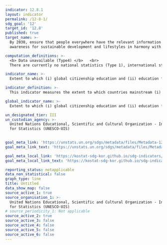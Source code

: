 ```yaml
---
indicator: 12.8.1
layout: indicator
permalink: /12-8-1/
sdg_goal: '12'
target_id: '12.8'
published: true
target_name: >-
  By 2030, ensure that people everywhere have the relevant information and
  awareness for sustainable development and lifestyles in harmony with nature

computation_definitions: >-
  <b> Data unavailable (Type4) </b>   <br>
  There are currently no national statistics (Type 1), international statistics (Type 2), or alternative national statistics (Type 3) available. The Data of Type 1, type 2, or type 3 can be also included in case of temporary unavailability.

indicator_name: >-
  Extent to which (i) global citizenship education and (ii) education for sustainable development are mainstreamed in (a) national education policies, (b) curricula, (c) teacher education, and (d) student assessment

indicator_definition: >-
  This indicator measures the extent to which countries mainstream (i) global citizenship education (GCED) and (ii) education for sustainable development in (a) national education policies; (b) curricula; (c) teacher education; and (d) student assessment.

global_indicator_name: >-
  Extent to which (i) global citizenship education and (ii) education for sustainable development are mainstreamed in (a) national education policies, (b) curricula, (c) teacher education, and (d) student assessment

un_designated_tier: III
un_custodian_agency: >-
  United Nations Educational, Scientific and Cultural Organization - Institute
  for Statistics (UNESCO-UIS)
  

goal_meta_link: 'https://unstats.un.org/sdgs/metadata/files/Metadata-12-08-01.pdf'
goal_meta_link_text: 'https://unstats.un.org/sdgs/metadata/files/Metadata-12-08-01.pdf'

goal_meta_local_link: 'https://kostat-sdg-kor.github.io/sdg-indicators/public/data/Metadata-12-08-01_ENG.pdf'
goal_meta_local_link_text: 'https://kostat-sdg-kor.github.io/sdg-indicators/public/data/Metadata-12-08-01_ENG.pdf'

reporting_status: notapplicable
data_non_statistical: false
graph_type: line
title: Untitled
data_show_map: false
source_active_1: true
source_organisation_1: >-
  United Nations Educational, Scientific and Cultural Organization - Institute
  for Statistics (UNESCO-UIS)
# source_periodicity_1: Not applicable
source_active_2: true
source_active_3: false
source_active_4: false
source_active_5: false
source_active_6: false
---
```

